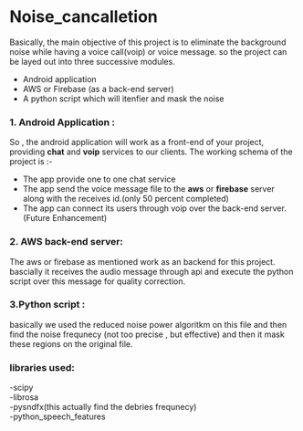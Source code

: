 # Noise_cancalletion

Basically, the main objective of this project is to eliminate the background noise while having a voice call(voip) or voice message.
so the project can be layed out into three successive modules. 
<br> 
 -  Android application      
 -  AWS or Firebase (as a back-end server)     
 -  A python script which will itenfier and mask the noise    
 
 ### 1. Android Application :
 
 So , the android application will work as a front-end of your project, providing **chat** and **voip** services to our clients. The working schema of the project is :-
 * The app provide one to one chat service 
 * The app send the voice message file to the **aws** or **firebase** server along with the receives id.(only 50 percent completed)
 * The app can connect its users through voip over the back-end server.(Future Enhancement)  
 
 ### 2. AWS back-end server:
 The aws or firebase as mentioned work as an backend for this project. bascially it receives the audio message through api and execute the python script over this message for quality correction.
 
 ### 3.Python script :
 basically we used the reduced noise power algoritkm on this file and then find the noise frequnecy (not too precise , but effective) and then it mask these regions on the original file.
 
 ### libraries used:
 -scipy <br>
 -librosa <br>
 -pysndfx(this actually find the debries frequnecy)<br>
 -python_speech_features<br>
 

